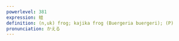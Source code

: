 ```yaml
---
powerlevel: 381
expression: 蛙
definition: (n,uk) frog; kajika frog (Buergeria buergeri); (P)
pronunciation: かえる
---
```

